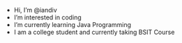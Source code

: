 - Hi, I’m @iandiv
- I’m interested in coding
- I’m currently learning Java Programming 
- I am a college student and currently taking BSIT Course

<!---
iandiv/iandiv is a ✨ special ✨ repository because its `README.md` (this file) appears on your GitHub profile.
You can click the Preview link to take a look at your changes.
--->
